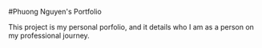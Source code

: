 #Phuong Nguyen's Portfolio

This project is my personal porfolio, and it details who I am as a person on my professional journey.